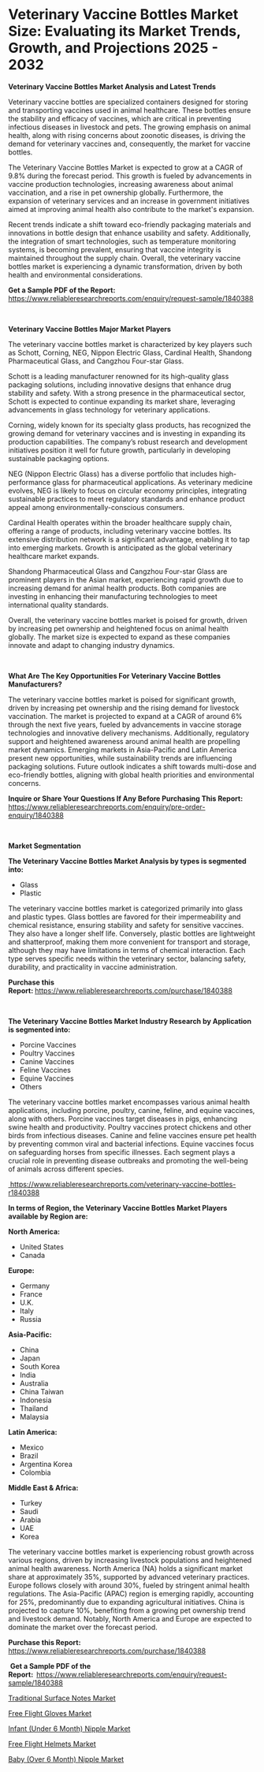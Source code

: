 <p><h1>Veterinary Vaccine Bottles Market Size: Evaluating its Market Trends, Growth, and Projections 2025 - 2032</h1></p><p><strong>Veterinary Vaccine Bottles Market Analysis and Latest Trends</strong></p>
<p><p>Veterinary vaccine bottles are specialized containers designed for storing and transporting vaccines used in animal healthcare. These bottles ensure the stability and efficacy of vaccines, which are critical in preventing infectious diseases in livestock and pets. The growing emphasis on animal health, along with rising concerns about zoonotic diseases, is driving the demand for veterinary vaccines and, consequently, the market for vaccine bottles.</p><p>The Veterinary Vaccine Bottles Market is expected to grow at a CAGR of 9.8% during the forecast period. This growth is fueled by advancements in vaccine production technologies, increasing awareness about animal vaccination, and a rise in pet ownership globally. Furthermore, the expansion of veterinary services and an increase in government initiatives aimed at improving animal health also contribute to the market's expansion.</p><p>Recent trends indicate a shift toward eco-friendly packaging materials and innovations in bottle design that enhance usability and safety. Additionally, the integration of smart technologies, such as temperature monitoring systems, is becoming prevalent, ensuring that vaccine integrity is maintained throughout the supply chain. Overall, the veterinary vaccine bottles market is experiencing a dynamic transformation, driven by both health and environmental considerations.</p></p>
<p><strong>Get a Sample PDF of the Report:&nbsp;</strong> <a href="https://www.reliableresearchreports.com/enquiry/request-sample/1840388?utm_campaign=36&utm_medium=2&utm_source=Github&utm_content=ia&utm_term=05042025&utm_id=veterinary-vaccine-bottles">https://www.reliableresearchreports.com/enquiry/request-sample/1840388</a></p>
<p>&nbsp;</p>
<p><strong>Veterinary Vaccine Bottles Major Market Players</strong></p>
<p><p>The veterinary vaccine bottles market is characterized by key players such as Schott, Corning, NEG, Nippon Electric Glass, Cardinal Health, Shandong Pharmaceutical Glass, and Cangzhou Four-star Glass. </p><p>Schott is a leading manufacturer renowned for its high-quality glass packaging solutions, including innovative designs that enhance drug stability and safety. With a strong presence in the pharmaceutical sector, Schott is expected to continue expanding its market share, leveraging advancements in glass technology for veterinary applications.</p><p>Corning, widely known for its specialty glass products, has recognized the growing demand for veterinary vaccines and is investing in expanding its production capabilities. The company’s robust research and development initiatives position it well for future growth, particularly in developing sustainable packaging options.</p><p>NEG (Nippon Electric Glass) has a diverse portfolio that includes high-performance glass for pharmaceutical applications. As veterinary medicine evolves, NEG is likely to focus on circular economy principles, integrating sustainable practices to meet regulatory standards and enhance product appeal among environmentally-conscious consumers.</p><p>Cardinal Health operates within the broader healthcare supply chain, offering a range of products, including veterinary vaccine bottles. Its extensive distribution network is a significant advantage, enabling it to tap into emerging markets. Growth is anticipated as the global veterinary healthcare market expands.</p><p>Shandong Pharmaceutical Glass and Cangzhou Four-star Glass are prominent players in the Asian market, experiencing rapid growth due to increasing demand for animal health products. Both companies are investing in enhancing their manufacturing technologies to meet international quality standards.</p><p>Overall, the veterinary vaccine bottles market is poised for growth, driven by increasing pet ownership and heightened focus on animal health globally. The market size is expected to expand as these companies innovate and adapt to changing industry dynamics.</p></p>
<p>&nbsp;</p>
<p><strong>What Are The Key Opportunities For Veterinary Vaccine Bottles Manufacturers?</strong></p>
<p><p>The veterinary vaccine bottles market is poised for significant growth, driven by increasing pet ownership and the rising demand for livestock vaccination. The market is projected to expand at a CAGR of around 6% through the next five years, fueled by advancements in vaccine storage technologies and innovative delivery mechanisms. Additionally, regulatory support and heightened awareness around animal health are propelling market dynamics. Emerging markets in Asia-Pacific and Latin America present new opportunities, while sustainability trends are influencing packaging solutions. Future outlook indicates a shift towards multi-dose and eco-friendly bottles, aligning with global health priorities and environmental concerns.</p></p>
<p><strong>Inquire or Share Your Questions If Any Before Purchasing This Report:</strong> <a href="https://www.reliableresearchreports.com/enquiry/pre-order-enquiry/1840388?utm_campaign=36&utm_medium=2&utm_source=Github&utm_content=ia&utm_term=05042025&utm_id=veterinary-vaccine-bottles">https://www.reliableresearchreports.com/enquiry/pre-order-enquiry/1840388</a></p>
<p>&nbsp;</p>
<p><strong>Market Segmentation</strong></p>
<p><strong>The Veterinary Vaccine Bottles Market Analysis by types is segmented into:</strong></p>
<p><ul><li>Glass</li><li>Plastic</li></ul></p>
<p><p>The veterinary vaccine bottles market is categorized primarily into glass and plastic types. Glass bottles are favored for their impermeability and chemical resistance, ensuring stability and safety for sensitive vaccines. They also have a longer shelf life. Conversely, plastic bottles are lightweight and shatterproof, making them more convenient for transport and storage, although they may have limitations in terms of chemical interaction. Each type serves specific needs within the veterinary sector, balancing safety, durability, and practicality in vaccine administration.</p></p>
<p><strong>Purchase this Report:&nbsp;</strong><a href="https://www.reliableresearchreports.com/purchase/1840388?utm_campaign=36&utm_medium=2&utm_source=Github&utm_content=ia&utm_term=05042025&utm_id=veterinary-vaccine-bottles">https://www.reliableresearchreports.com/purchase/1840388</a></p>
<p>&nbsp;</p>
<p><strong>The Veterinary Vaccine Bottles Market Industry Research by Application is segmented into:</strong></p>
<p><ul><li>Porcine Vaccines</li><li>Poultry Vaccines</li><li>Canine Vaccines</li><li>Feline Vaccines</li><li>Equine Vaccines</li><li>Others</li></ul></p>
<p><p>The veterinary vaccine bottles market encompasses various animal health applications, including porcine, poultry, canine, feline, and equine vaccines, along with others. Porcine vaccines target diseases in pigs, enhancing swine health and productivity. Poultry vaccines protect chickens and other birds from infectious diseases. Canine and feline vaccines ensure pet health by preventing common viral and bacterial infections. Equine vaccines focus on safeguarding horses from specific illnesses. Each segment plays a crucial role in preventing disease outbreaks and promoting the well-being of animals across different species.</p></p>
<p><a href="https://www.reliableresearchreports.com/veterinary-vaccine-bottles-r1840388?utm_campaign=36&utm_medium=2&utm_source=Github&utm_content=ia&utm_term=05042025&utm_id=veterinary-vaccine-bottles">&nbsp;https://www.reliableresearchreports.com/veterinary-vaccine-bottles-r1840388</a></p>
<p><strong>In terms of Region, the Veterinary Vaccine Bottles Market Players available by Region are:</strong></p>
<p>
    <p> <strong> North America: </strong>
        <ul>
            <li>United States</li>
            <li>Canada</li>
        </ul>
        </p> 
    <p> <strong> Europe: </strong>
        <ul>
            <li>Germany</li>
            <li>France</li>
            <li>U.K.</li>
            <li>Italy</li>
            <li>Russia</li>
        </ul>
        </p> 
    <p> <strong> Asia-Pacific: </strong>
        <ul>
            <li>China</li>
            <li>Japan</li>
            <li>South Korea</li>
            <li>India</li>
            <li>Australia</li>
            <li>China Taiwan</li>
            <li>Indonesia</li>
            <li>Thailand</li>
            <li>Malaysia</li>
        </ul>
        </p> 
    <p> <strong> Latin America: </strong>
        <ul>
            <li>Mexico</li>
            <li>Brazil</li>
            <li>Argentina Korea</li>
            <li>Colombia</li>
        </ul>
        </p> 
    <p> <strong> Middle East & Africa: </strong>
        <ul>
            <li>Turkey</li>
            <li>Saudi</li>
            <li>Arabia</li>
            <li>UAE</li>
            <li>Korea</li>
        </ul>
    </p>
    </p>
<p><p>The veterinary vaccine bottles market is experiencing robust growth across various regions, driven by increasing livestock populations and heightened animal health awareness. North America (NA) holds a significant market share at approximately 35%, supported by advanced veterinary practices. Europe follows closely with around 30%, fueled by stringent animal health regulations. The Asia-Pacific (APAC) region is emerging rapidly, accounting for 25%, predominantly due to expanding agricultural initiatives. China is projected to capture 10%, benefiting from a growing pet ownership trend and livestock demand. Notably, North America and Europe are expected to dominate the market over the forecast period.</p></p>
<p><strong>Purchase this Report: </strong><a href="https://www.reliableresearchreports.com/purchase/1840388?utm_campaign=36&utm_medium=2&utm_source=Github&utm_content=ia&utm_term=05042025&utm_id=veterinary-vaccine-bottles">https://www.reliableresearchreports.com/purchase/1840388</a></p>
<p>&nbsp;<strong>Get a Sample PDF of the Report:&nbsp;&nbsp;</strong><a href="https://www.reliableresearchreports.com/enquiry/request-sample/1840388?utm_campaign=36&utm_medium=2&utm_source=Github&utm_content=ia&utm_term=05042025&utm_id=veterinary-vaccine-bottles">https://www.reliableresearchreports.com/enquiry/request-sample/1840388</a></p>
<p><strong></strong></p>
<p><p><a href="https://github.com/belhejmawoue/Market-Research-Report-List-1/blob/main/traditional-surface-notes-market.md?utm_campaign=36&utm_medium=2&utm_source=Github&utm_content=ia&utm_term=05042025&utm_id=veterinary-vaccine-bottles">Traditional Surface Notes Market</a></p><p><a href="https://github.com/aiamekar/Market-Research-Report-List-1/blob/main/free-flight-gloves-market.md?utm_campaign=36&utm_medium=2&utm_source=Github&utm_content=ia&utm_term=05042025&utm_id=veterinary-vaccine-bottles">Free Flight Gloves Market</a></p><p><a href="https://github.com/vsiljgestel/Market-Research-Report-List-1/blob/main/infant-under-6-month-nipple-market.md?utm_campaign=36&utm_medium=2&utm_source=Github&utm_content=ia&utm_term=05042025&utm_id=veterinary-vaccine-bottles">Infant (Under 6 Month) Nipple Market</a></p><p><a href="https://github.com/nwokechock6s/Market-Research-Report-List-1/blob/main/free-flight-helmets-market.md?utm_campaign=36&utm_medium=2&utm_source=Github&utm_content=ia&utm_term=05042025&utm_id=veterinary-vaccine-bottles">Free Flight Helmets Market</a></p><p><a href="https://github.com/boudykodumi/Market-Research-Report-List-1/blob/main/baby-over-6-month-nipple-market.md?utm_campaign=36&utm_medium=2&utm_source=Github&utm_content=ia&utm_term=05042025&utm_id=veterinary-vaccine-bottles">Baby (Over 6 Month) Nipple Market</a></p></p>